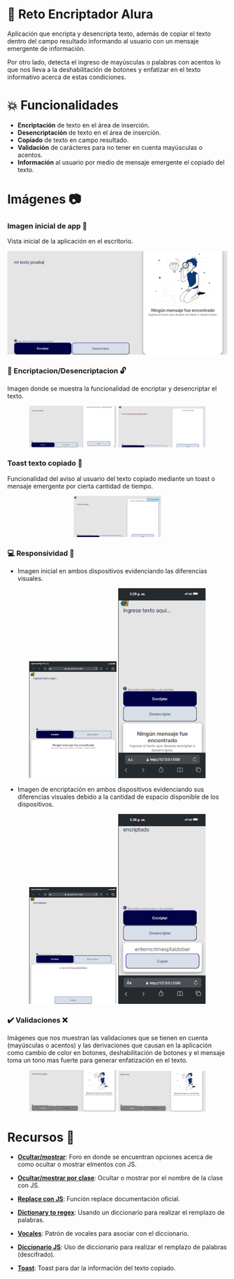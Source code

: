 # 💾 Reto Encriptador Alura

Aplicación que encripta y desencripta texto, además de copiar el texto dentro del campo resultado informando al usuario con un mensaje emergente de información. 

Por otro lado, detecta el ingreso de mayúsculas o palabras con acentos lo que nos lleva a la deshabilitación de botones y enfatizar en el texto informativo acerca de estas condiciones.

# 💥 Funcionalidades

- **Encriptación** de texto en el área de inserción.
- **Desencriptación** de texto en el área de inserción.
- **Copiado** de texto en campo resultado.
- **Validación** de carácteres para no tener en cuenta mayúsculas o acentos.
- **Información** al usuario por medio de mensaje emergente el copiado del texto.

# Imágenes 📷

### Imagen inicial de app 📍

Vista inicial de la aplicación en el escritorio.

<p align="center">
    <img src="assets/imagen-inicial.png" alt="Imagen inicial app">
</p>

### 🔏 Encriptacion/Desencriptacion 🔓

Imagen donde se muestra la funcionalidad de encriptar y desencriptar el texto.

<p align="center">
    <img src="assets/img-encriptada.png" alt="Imagen encriptacion de texto" style="width: 200px;">
    <img src="assets/img-desencriptada.png" alt="Imagen desencriptacion de texto" style="width: 200px;">
</p>

### Toast texto copiado 💬

Funcionalidad del aviso al usuario del texto copiado mediante un toast o mensaje emergente por cierta cantidad de tiempo.

<p align="center">
    <img src="assets/img-mssg.png" alt="Toast informcación de texto copiado" style="width: 200px;">
</p>

### 💻 Responsividad 📱

- Imagen inicial en ambos dispositivos evidenciando las diferencias visuales.

<p align="center">
    <img src="assets/img-tablet.png" alt="Dimensiones de tablet" style="width: 200px;">
    <img src="assets/img-phone.png" alt="Dimensiones de telefono" style="width: 200px;">
</p>

- Imagen de encriptación en ambos dispositivos evidenciando sus diferencias visuales debido a la cantidad de espacio disponible de los dispositivos.

<p align="center">
    <img src="assets/img-tablet-encript.png" alt="Imagen tablet con encriptación" style="width: 200px;">
    <img src="assets/img-phone encript.png" alt="Imagen telefono con encriptación" style="width: 200px;">
</p>

### ✔️ Validaciones ❌

Imágenes que nos muestran las validaciones que se tienen en cuenta (mayúsculas o acentos) y las derivaciones que causan en la aplicación como cambio de color en botones, deshabilitación de botones y el mensaje toma un tono mas fuerte para generar enfatización en el texto.

<p align="center">
    <img src="assets/img-validacion.png" alt="Validacion acentos" style="width: 200px;">
    <img src="assets/img-validacion2.png" alt="Validacion de mayúsculas" style="width: 200px;">
</p>

# Recursos 💊

- [**Ocultar/mostrar**](https://stackoverflow.com/questions/6242976/javascript-hide-show-element): Foro en donde se encuentran opciones acerca de como ocultar o mostrar elmentos con JS.

- [**Ocultar/mostrar por clase**](https://stackoverflow.com/questions/31279413/dynamically-change-css-style-by-class-name): Ocultar o mostrar por el nombre de la clase con JS.

- [**Replace con JS**](https://developer.mozilla.org/en-US/docs/Web/JavaScript/Reference/Global_Objects/String/replace): Función replace documentación oficial.

- [**Dictionary to regex**](https://stackoverflow.com/questions/42988082/replace-letters-in-string-with-a-dictionary-array-set-in-javascript): Usando un diccionario para realizar el remplazo de palabras.

- [**Vocales**](https://www.freecodecamp.org/espanol/news/expresiones-regulares-regex-en-javascript-manual-para-principiantes/): Patrón de vocales para asociar con el diccionario.

- [**Diccionario JS**](https://medium.com/@onlinemsr/how-to-use-javascript-dictionary-like-a-pro-82b00599a16d): Uso de diccionario para realizar el remplazo de palabras (descifrado).

- [**Toast**](https://www.geeksforgeeks.org/how-to-make-a-toast-notification-in-html-css-and-javascript/): Toast para dar la información del texto copiado.